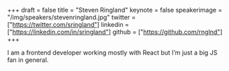 +++
draft = false
title = "Steven Ringland"
keynote = false
speakerimage = "/img/speakers/stevenringland.jpg"
twitter = ["https://twitter.com/sringland"]
linkedin = ["https://linkedin.com/in/sringland"]
github = ["https://github.com/rnglnd"]
+++

I am a frontend developer working mostly with React but I’m just a big JS fan in general.